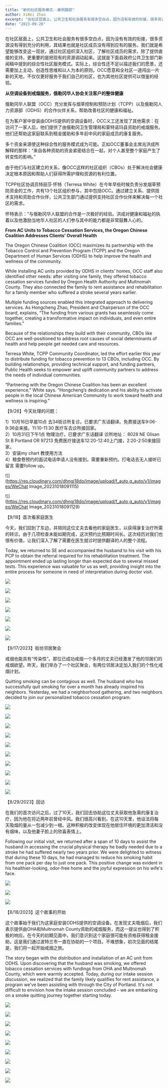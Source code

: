 ```yaml
---
title: "新的社区服务模式--案例跟踪"
author: XiBei Zhao
excerpt: "在社区层面上，公共卫生和社会服务有很多空白点，因为没有有效的衔接，很多资源没有得到充分的利用，其结果也就是社区成员没有得到应有的服务。我们就是希望能够改变这一现状，通过社区组织深入社区，了解社区成员的需求，除了提供直接的支持，更重要的是把现有的资源调动起来。这就是下面县政府公共卫生部门新闻稿中提到的综合性社区服务模式。实际上，综合性还不足以描述我们的愿景，还需要加上主动，创造性思维和以人为本的原则。OCC愿意和全社区一道闯出一片新的天地，不仅仅更好服务于我们自己的社区，也为其他社区提供可以借鉴的经验。"
date: "2023-09-26"
---
```


在社区层面上，公共卫生和社会服务有很多空白点，因为没有有效的衔接，很多资源没有得到充分的利用，其结果也就是社区成员没有得到应有的服务。我们就是希望能够改变这一现状，通过社区组织深入社区，了解社区成员的需求，除了提供直接的支持，更重要的是把现有的资源调动起来。这就是下面县政府公共卫生部门新闻稿中提到的综合性社区服务模式。实际上，综合性还不足以描述我们的愿景，还需要加上主动，创造性思维和以人为本的原则。OCC愿意和全社区一道闯出一片新的天地，不仅仅更好服务于我们自己的社区，也为其他社区提供可以借鉴的经验。

**从空调设备到戒烟服务，俄勒冈华人协会关注客户的整体健康**

俄勒冈华人联盟（OCC）充分发挥与烟草控制和预防计划（TCPP）以及俄勒冈人力资源部（ODHS）的合作伙伴关系，帮助改善社区的健康和福祉。

在为客户家中安装由ODHS提供的空调设备时，OCC义工还发现了其他需求：在访问了一家人后，他们提供了由俄勒冈卫生管理局和蒙特诺玛县资助的戒烟服务。他们还帮助这家庭联系到租金援助和多年前中风的家庭成员的康复服务。

多个资金来源使这种综合性的服务模式成为可能。正如OCC董事会主席兆洪成所解释的那样：“来自各种资助的资金紧密结合在一起，对个人甚至整个家庭产生了转变性的影响。”

由于他们与社区建立的关系，像OCC这样的社区组织（CBOs）处于解决社会健康决定根本原因和帮助人们获得所需护理和资源的有利位置。

TCPP社区协调员特丽莎·怀特（Terresa White）在今年早些时候负责分发烟草预防资金的工作，共有13个社区组织参与，其中包括OCC。通过建立关系、提供技术支持和资助合作伙伴，公共卫生部门通过提供支持社区合作伙伴来解决每一个社区的需求。

怀特表示：“与俄勒冈华人联盟的合作是一次极好的经验。洪成对健康和福祉的执着以及他激励当地华人社区的人们参与其中的能力都是非常鼓舞人心的。

**From AC Units to Tobacco Cessation Services, the Oregon Chinese Coalition Addresses Clients’ Overall Health**

The Oregon Chinese Coalition (OCC) maximizes its partnership with the Tobacco Control and Prevention Program (TCPP) and the Oregon Department of Human Services (ODHS) to help improve the health and wellness of the community.

While installing AC units provided by ODHS in clients’ homes, OCC staff also identified other needs: after visiting one family, they offered tobacco cessation services funded by Oregon Health Authority and Multnomah County. They also connected the family to rent assistance and
rehabilitation for a family member who suffered a stroke several years earlier.

Multiple funding sources enabled this integrated approach to delivering services. As Hongcheng Zhao, President and Chairperson of the OCC board, explains, “The funding from various grants has seamlessly come together, creating a transformative impact on individuals, and even entire families.”

Because of the relationships they build with their community, CBOs like OCC are well-positioned to address root causes of social determinants of health and help people get needed care and resources.

Terresa White, TCPP Community Coordinator, led the effort earlier this year to distribute funding for tobacco prevention to 13 CBOs, including OCC. By building relationships, providing technical support, and funding partners, Public Health seeks to empower and uplift community partners to address the needs of individual communities.

“Partnering with the Oregon Chinese Coalition has been an excellent experience,” White says. “Hongcheng’s dedication and his ability to activate people in the local Chinese American Community to work toward health and wellness is inspiring.”

【9/26】今天处理的问题：  

1）10月16日早晨10点 去34街诊所复诊。已要求广东话翻译。免费接送车9:06-9:36会来接。11:10-11:30 医疗车去诊所接回家。  
2）10月31日下午1点 物理治疗。已要求广东话翻译 诊所地址： 8028 NE Glisan St B Portland OR 97213 免费医疗接送车12:20-12:40上门接，2:20-2:50来接回家。  
3）安装my chart 教使用方法  
4）粮食卷预约的面试电话申请人没有接到。需要重新预约。打电话去无人接听已留言 需要follow up。  

![](https://res.cloudinary.com/dhngj18do/image/upload/f_auto,q_auto/v1/images/WeChat Image_20231018091115)

![](https://res.cloudinary.com/dhngj18do/image/upload/f_auto,q_auto/v1/images/WeChat Image_20231018091129)

【9/18】首次看家庭医生

今天，我们回到了东边，并陪同这位丈夫去看他的家庭医生，以获得康复治疗所需的转诊。由于几项检查未能如期完成，这次预约比预期时间长。这次经历对我们也很有价值，让我们深入了解了需要在医生就诊时提供翻译的人的整个流程。

Today, we returned to SE and accompanied the husband to his visit with his PCP to obtain the referral required for his rehabilitation treatment. The appointment ended up lasting longer than expected due to several missed tests. This experience was valuable for us as well, providing insight into the entire process for someone in need of interpretation during doctor visit.

![](https://res.cloudinary.com/dhngj18do/image/upload/f_auto,q_auto/v1/images/380740753_299804446017978_6244839869290327378_n)

![](https://res.cloudinary.com/dhngj18do/image/upload/f_auto,q_auto/v1/images/380757154_299803802684709_7711839473002083746_n)

![](https://res.cloudinary.com/dhngj18do/image/upload/f_auto,q_auto/v1/images/378121293_299803956018027_5106846702294946233_n)

![](https://res.cloudinary.com/dhngj18do/image/upload/f_auto,q_auto/v1/images/380699610_299803906018032_3857595571310378083_n)

![](https://res.cloudinary.com/dhngj18do/image/upload/f_auto,q_auto/v1/images/380807107_299809159350840_3330144708942771518_n)

![](https://res.cloudinary.com/dhngj18do/image/upload/f_auto,q_auto/v1/images/378124303_299803832684706_2364969753714252280_n)

![](https://res.cloudinary.com/dhngj18do/image/upload/f_auto,q_auto/v1/images/376285227_299803862684703_2422770657868987020_n)

【9/17/2023】街坊邻居聚会

戒烟也能具有“传染性”。那位已成功戒烟一个多月的丈夫已经激发了他的邻居们的戒烟欲望。昨天，我们举办了一个社区聚会，有两位邻居决定加入我们的个性化戒烟计划。

Quitting smoking can be contagious as well. The husband who has successfully quit smoking for over a month has already inspired his neighbors. Yesterday, we had a neighborhood gathering, and two neighbors decided to join our personalized tobacco cessation program.

![](https://res.cloudinary.com/dhngj18do/image/upload/f_auto,q_auto/v1/images/379717185_299795549352201_403216737747993974_n)

![](https://res.cloudinary.com/dhngj18do/image/upload/f_auto,q_auto/v1/images/379939548_299793542685735_935851703385204913_n)

![](https://res.cloudinary.com/dhngj18do/image/upload/f_auto,q_auto/v1/images/376273072_299799229351833_6203773344792863767_n)

![](https://res.cloudinary.com/dhngj18do/image/upload/f_auto,q_auto/v1/images/379925532_299795399352216_7774973488592155532_n)

![](https://res.cloudinary.com/dhngj18do/image/upload/f_auto,q_auto/v1/images/379463039_299795359352220_2998376068524088618_n)

![](https://res.cloudinary.com/dhngj18do/image/upload/f_auto,q_auto/v1/images/376405632_299799436018479_2370057478844475595_n)

![](https://res.cloudinary.com/dhngj18do/image/upload/f_auto,q_auto/v1/images/380761754_299799419351814_6538568597737493236_n)

![](https://res.cloudinary.com/dhngj18do/image/upload/f_auto,q_auto/v1/images/378126858_299799399351816_4154616668023130447_n)

![](https://res.cloudinary.com/dhngj18do/image/upload/f_auto,q_auto/v1/images/378143322_299799259351830_4622993443998740476_n)

![](https://res.cloudinary.com/dhngj18do/image/upload/f_auto,q_auto/v1/images/379538570_299795312685558_4927907608465692366_n)

【8/29/2023】回访

在我们的首次访问之后，过了10天，我们回去协助这位丈夫获取他急需的康复治疗，因为他在将近两年前曾经中风。我们很高兴看到，在这10天里，他设法将每天吸烟的量从一包减少到一根。这种积极的改变体现在他居住环境的更加清洁和没有烟味，以及他妻子脸上的欣喜表情上。

Following our initial visit, we returned after a span of 10 days to assist the husband in accessing the crucial physical therapy he badly needed due to a stroke he had suffered nearly two years prior. We were delighted to witness that during these 10 days, he had managed to reduce his smoking habit from one pack per day to just one pack. This positive change was evident in his healthier-looking, odor-free home and the joyful expression on his wife's face.

![](https://res.cloudinary.com/dhngj18do/image/upload/f_auto,q_auto/v1/images/371895380_288991700432586_5004042813346927523_n)

![](https://res.cloudinary.com/dhngj18do/image/upload/f_auto,q_auto/v1/images/370124934_288991697099253_2126540486438819485_n)

![](https://res.cloudinary.com/dhngj18do/image/upload/f_auto,q_auto/v1/images/372653083_288991770432579_6663593058254694484_n)

【8/18/2023】这个故事的开始

这个故事始于我们为这家庭安装ODHS提供的空调设备。在发现丈夫吸烟后，我们表示提供由OHA和Multnomah County资助的戒烟服务，而这一提议也得到了积极的响应。在今天的初期见面中，我们意识到这个家庭很可能有资格获得租金援助，这是我们通过波特兰市一直在协助的一个项目。不难想象，初次见面的结尾是，我们将一起开始戒烟之旅。

The story began with the distribution and installation of an AC unit from ODHS. Upon discovering that the husband was smoking, we offered tobacco cessation services with fundings from OHA and Multnomah County, which were warmly accepted. Today, during our intake session discussion, we realized that the family likely qualifies for rent assistance, a program we've been assisting with through the City of Portland. It's not difficult to envision how the intake session concluded – we are embarking on a smoke quitting journey together starting today.

![](https://res.cloudinary.com/dhngj18do/image/upload/f_auto,q_auto/v1/images/369038323_283497510982005_7301426029009400234_n)

![](https://res.cloudinary.com/dhngj18do/image/upload/f_auto,q_auto/v1/images/368223319_283497514315338_5184245372653291662_n)

![](https://res.cloudinary.com/dhngj18do/image/upload/f_auto,q_auto/v1/images/369050826_283497484315341_3277520042239517790_n)

![](https://res.cloudinary.com/dhngj18do/image/upload/f_auto,q_auto/v1/images/368624309_283497374315352_7404822228198782432_n)

![](https://res.cloudinary.com/dhngj18do/image/upload/f_auto,q_auto/v1/images/368291369_283497397648683_6594133905478588373_n)

![](https://res.cloudinary.com/dhngj18do/image/upload/f_auto,q_auto/v1/images/368688302_283497454315344_609831201882939375_n)

![](https://res.cloudinary.com/dhngj18do/image/upload/f_auto,q_auto/v1/images/368609565_283497294315360_6808734337366986873_n)

![](https://res.cloudinary.com/dhngj18do/image/upload/f_auto,q_auto/v1/images/369014114_283497417648681_3992156254356380355_n)

![](https://res.cloudinary.com/dhngj18do/image/upload/f_auto,q_auto/v1/images/368673832_283497310982025_6093477356877621472_n)
